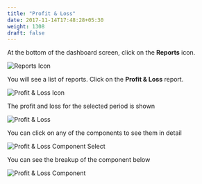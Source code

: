 ```yaml
---
title: "Profit & Loss"
date: 2017-11-14T17:48:28+05:30
weight: 1308
draft: false
---
```


At the bottom of the dashboard screen, click on the **Reports** icon.

![Reports Icon](../../../images/android/reports_icon.png "Reports Icon")

You will see a list of reports. Click on the **Profit & Loss** report.

![Profit & Loss Icon](../../../images/android/profit_and_loss_icon.png "Profit & Loss Icon")

The profit and loss for the selected period is shown

![Profit & Loss](../../../images/android/profit_and_loss.png "Profit & Loss")

You can click on any of the components to see them in detail

![Profit & Loss Component Select](../../../images/android/profit_and_loss_component_select.png "Profit & Loss Component Select")

You can see the breakup of the component below

![Profit & Loss Component](../../../images/android/profit_and_loss_component.png "Profit & Loss Component")